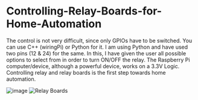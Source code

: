 # Controlling-Relay-Boards-for-Home-Automation
The control is not very difficult, since only GPIOs have to be switched. You can use C++ (wiringPi) or Python for it. I am using Python and have used two pins (12 &amp; 24) for the same.
In this, I have given the user all possible options to select from in order to turn ON/OFF the relay.
The Raspberry Pi computer/device, although a powerful device, works on a 3.3V Logic. Controlling relay and relay boards is the first step towards home automation.

![image](https://user-images.githubusercontent.com/75525185/110266258-6abce480-7fe3-11eb-9645-eba9363b3306.png)
![Relay Boards](https://user-images.githubusercontent.com/75525185/110266397-b8395180-7fe3-11eb-89d4-4898e37deb00.gif)

